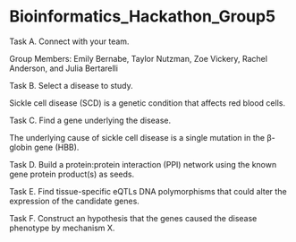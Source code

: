 # Bioinformatics_Hackathon_Group5

Task A. Connect with your team.

Group Members: Emily Bernabe, Taylor Nutzman, Zoe Vickery, Rachel Anderson, and Julia Bertarelli

Task B. Select a disease to study.

Sickle cell disease (SCD) is a genetic condition that affects red blood cells. 

Task C. Find a gene underlying the disease.

The underlying cause of sickle cell disease is a single mutation in the β-globin gene (HBB).

Task D. Build a protein:protein interaction (PPI) network using the known gene protein product(s) as seeds.

Task E. Find tissue-specific eQTLs DNA polymorphisms that could alter the expression of the candidate genes.

Task F. Construct an hypothesis that the genes caused the disease phenotype by mechanism X.
